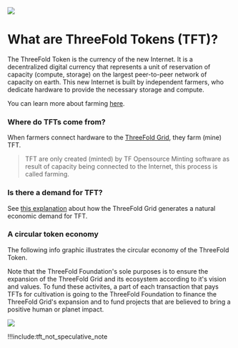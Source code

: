 ![](./img/tokenwiki.png)

# What are ThreeFold Tokens (TFT)?

The ThreeFold Token is the currency of the new Internet. It is a decentralized digital currency that represents  a unit of reservation of capacity (compute, storage) on the largest peer-to-peer network of capacity on earth. This new Internet is built by independent farmers, who dedicate hardware to provide the necessary storage and compute. 

You can learn more about farming [here](what_is_a_farmer.md). 

### Where do TFTs come from?

When farmers connect hardware to the [ThreeFold Grid](grid_what.md), they farm (mine) TFT. 

> TFT are only created (minted) by TF Opensource Minting software as result of capacity being connected to the Internet, this process is called farming.

### Is there a demand for TFT?

See [this explanation](token_liquidity.md) about how the ThreeFold Grid generates a natural economic demand for TFT.

### A circular token economy

The following info graphic illustrates the circular economy of the ThreeFold Token. 

Note that the ThreeFold Foundation's sole purposes is to ensure the expansion of the ThreeFold Grid and its ecosystem according to it's vision and values. To fund these activites, a part of each transaction that pays TFTs for cultivation is going to the ThreeFold Foundation to finance the ThreeFold Grid's expansion and to fund projects that are believed to bring a positive human or planet impact.

![](./img/circular_tft.png)

!!!include:tft_not_speculative_note